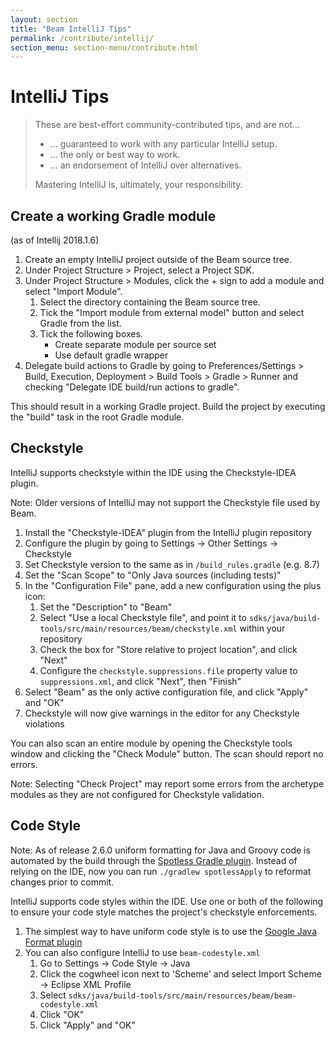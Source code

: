 ```yaml
---
layout: section
title: "Beam IntelliJ Tips"
permalink: /contribute/intellij/
section_menu: section-menu/contribute.html
---
```

<!--
Licensed under the Apache License, Version 2.0 (the "License");
you may not use this file except in compliance with the License.
You may obtain a copy of the License at

http://www.apache.org/licenses/LICENSE-2.0

Unless required by applicable law or agreed to in writing, software
distributed under the License is distributed on an "AS IS" BASIS,
WITHOUT WARRANTIES OR CONDITIONS OF ANY KIND, either express or implied.
See the License for the specific language governing permissions and
limitations under the License.
-->

# IntelliJ Tips

> These are best-effort community-contributed tips, and are not...
>
> - ... guaranteed to work with any particular IntelliJ setup.
> - ... the only or best way to work.
> - ... an endorsement of IntelliJ over alternatives.
>
> Mastering IntelliJ is, ultimately, your responsibility.

## Create a working Gradle module

(as of Intellij 2018.1.6)

1. Create an empty IntelliJ project outside of the Beam source tree.
2. Under Project Structure > Project, select a Project SDK.
3. Under Project Structure > Modules, click the + sign to add a module and
   select "Import Module".
    1. Select the directory containing the Beam source tree.
    2. Tick the "Import module from external model" button and select Gradle
       from the list.
    3. Tick the following boxes.
       * Create separate module per source set
       * Use default gradle wrapper
4. Delegate build actions to Gradle by going to Preferences/Settings > Build, Execution,
   Deployment > Build Tools > Gradle > Runner and checking "Delegate IDE build/run
   actions to gradle".

This should result in a working Gradle project. Build the project by executing
the "build" task in the root Gradle module.

## Checkstyle

IntelliJ supports checkstyle within the IDE using the Checkstyle-IDEA plugin.

Note: Older versions of IntelliJ may not support the Checkstyle file used by Beam.

1. Install the "Checkstyle-IDEA" plugin from the IntelliJ plugin repository
2. Configure the plugin by going to Settings -> Other Settings -> Checkstyle
3. Set Checkstyle version to the same as in `/build_rules.gradle` (e.g. 8.7)
4. Set the "Scan Scope" to "Only Java sources (including tests)"
5. In the "Configuration File" pane, add a new configuration using the plus icon:
    1. Set the "Description" to "Beam"
    2. Select "Use a local Checkstyle file", and point it to
      `sdks/java/build-tools/src/main/resources/beam/checkstyle.xml` within
      your repository
    3. Check the box for "Store relative to project location", and click
      "Next"
    4. Configure the `checkstyle.suppressions.file` property value to
      `suppressions.xml`, and click "Next", then "Finish"
6. Select "Beam" as the only active configuration file, and click "Apply" and
   "OK"
7. Checkstyle will now give warnings in the editor for any Checkstyle
   violations

You can also scan an entire module by opening the Checkstyle tools window and
clicking the "Check Module" button. The scan should report no errors.

Note: Selecting "Check Project" may report some errors from the archetype
modules as they are not configured for Checkstyle validation.

## Code Style

Note: As of release 2.6.0 uniform formatting for Java and Groovy code is automated by the build
through the [Spotless Gradle plugin](https://github.com/diffplug/spotless/tree/master/plugin-gradle).
Instead of relying on the IDE, now you can run `./gradlew spotlessApply`
to reformat changes prior to commit.

IntelliJ supports code styles within the IDE. Use one or both of the following
to ensure your code style matches the project's checkstyle enforcements.

1. The simplest way to have uniform code style is to use the
   [Google Java Format
   plugin](https://plugins.jetbrains.com/plugin/8527-google-java-format)
2. You can also configure IntelliJ to use `beam-codestyle.xml`
    1. Go to Settings -> Code Style -> Java
    2. Click the cogwheel icon next to 'Scheme' and select Import Scheme -> Eclipse XML Profile
    3. Select `sdks/java/build-tools/src/main/resources/beam/beam-codestyle.xml`
    4. Click "OK"
    5. Click "Apply" and "OK"
